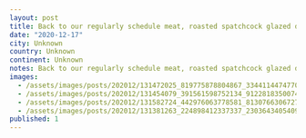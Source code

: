 ```yaml
---
layout: post
title: Back to our regularly schedule meat, roasted spatchcock glazed duck with Brussels. Shit is tiiiiight.
date: "2020-12-17"
city: Unknown
country: Unknown
continent: Unknown
notes: Back to our regularly schedule meat, roasted spatchcock glazed duck with Brussels. Shit is tiiiiight.
images:
  - /assets/images/posts/202012/131472025_819775878804867_3344114474770636154_n_17882921548937754.jpg
  - /assets/images/posts/202012/131454079_391561598752134_9122818350074398657_n_18162702532077073.jpg
  - /assets/images/posts/202012/131582724_442976063778581_8130766306727942275_n_17896343749698171.jpg
  - /assets/images/posts/202012/131381263_224898412337337_2303643405409925754_n_17852119955432496.jpg
published: 1
---
```

